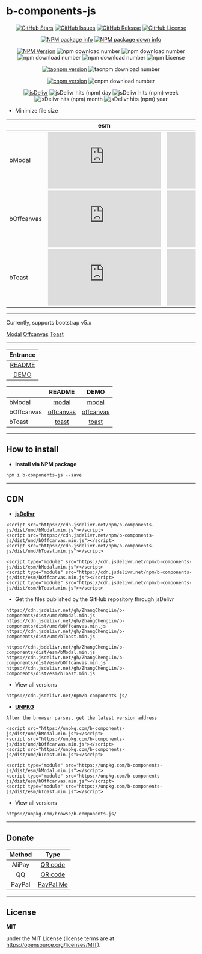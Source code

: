 # b-components-js

<p align="center">
<a href="https://github.com/ZhangChengLin/b-components" target="_blank"><img alt="GitHub Stars" title="GitHub Stars" src="https://img.shields.io/github/stars/ZhangChengLin/b-components.svg?style=social"></a>
<a href="https://github.com/ZhangChengLin/b-components/issues" target="_blank"><img alt="GitHub Issues" title="GitHub Issues" src="https://img.shields.io/github/issues/ZhangChengLin/b-components.svg"></a>
<a href="https://github.com/ZhangChengLin/b-components/releases" target="_blank"><img alt="GitHub Release" title="GitHub Release" src="https://img.shields.io/github/release/ZhangChengLin/b-components.svg"></a>
<a href="https://github.com/ZhangChengLin/b-components/blob/master/LICENSE" target="_blank"><img alt="GitHub License" title="GitHub License" src="https://img.shields.io/github/license/ZhangChengLin/b-components.svg"></a>
</p>

<p align="center">
<a href="https://nodei.co/npm/b-components-js" target="_blank" title="NPM package info"><img src="https://nodei.co/npm/b-components-js.png?downloads=true&downloadRank=true&stars=true&compact=false&mini=false" alt="NPM package info" title="NPM package info"></a>
<a href="https://nodei.co/npm/b-components-js/" title="NPM package down info"><img src="https://nodei.co/npm-dl/b-components-js.png?months=12&height=2" alt="NPM package down info" title="NPM package down info"></a>
</p>

<p align="center">
<a href="https://www.npmjs.com/package/b-components-js" target="_blank"><img alt="NPM Version" title="NPM Package" src="https://img.shields.io/npm/v/b-components-js.svg"></a>
<img alt="npm download number" src="https://img.shields.io/npm/dt/b-components-js.svg">
<img alt="npm download number" src="https://img.shields.io/npm/dy/b-components-js.svg">
<img alt="npm download number" src="https://img.shields.io/npm/dm/b-components-js.svg">
<img alt="npm download number" src="https://img.shields.io/npm/dw/b-components-js.svg">
<img alt="npm License" src="https://img.shields.io/npm/l/b-components-js.svg">
</p>

<p align="center">
<a href="https://npm.taobao.org/package/b-components-js" target="_blank" title="taonpm version"><img src="https://npm.taobao.org/badge/v/b-components-js.svg" alt="taonpm version" title="taonpm version"></a>
<img src="https://npm.taobao.org/badge/d/b-components-js.svg" alt="taonpm download number">
</p>

<p align="center">
<a href="https://cnpmjs.org/package/b-components-js" target="_blank" title="cnpm version"><img src="https://cnpmjs.org/badge/v/b-components-js.svg" alt="cnpm version" title="cnpm version"></a>
<img src="https://cnpmjs.org/badge/d/b-components-js.svg" alt="cnpm download number">
</p>

<p align="center">
<a href="https://www.jsdelivr.com/package/npm/b-components-js" target="_blank" title="jsDelivr"><img src="https://img.shields.io/badge/jsDelivr-jsDelivr-orange.svg" alt="jsDelivr" title="jsDelivr"></a>
<img src="https://img.shields.io/jsdelivr/npm/hd/b-components-js.svg" alt="jsDelivr hits (npm) day" title="jsDelivr hits (npm) day">
<img src="https://img.shields.io/jsdelivr/npm/hw/b-components-js.svg" alt="jsDelivr hits (npm) week" title="jsDelivr hits (npm) week">
<img src="https://img.shields.io/jsdelivr/npm/hm/b-components-js.svg" alt="jsDelivr hits (npm) month" title="jsDelivr hits (npm) month">
<img src="https://img.shields.io/jsdelivr/npm/hy/b-components-js.svg" alt="jsDelivr hits (npm) year" title="jsDelivr hits (npm) year">
</p>

- Minimize file size

|            |                                                                     esm                                                                      |                                                                     umd                                                                      |
|:-----------|:--------------------------------------------------------------------------------------------------------------------------------------------:|:--------------------------------------------------------------------------------------------------------------------------------------------:|
| bModal     |   ![UNPKG minified size](https://badgen.net/badgesize/normal/https/unpkg.com/b-components-js/dist/esm/bModal.min.js "UNPKG minified size")   |   ![UNPKG minified size](https://badgen.net/badgesize/normal/https/unpkg.com/b-components-js/dist/umd/bModal.min.js "UNPKG minified size")   |
| bOffcanvas | ![UNPKG minified size](https://badgen.net/badgesize/normal/https/unpkg.com/b-components-js/dist/esm/bOffcanvas.min.js "UNPKG minified size") | ![UNPKG minified size](https://badgen.net/badgesize/normal/https/unpkg.com/b-components-js/dist/umd/bOffcanvas.min.js "UNPKG minified size") |
| bToast     |   ![UNPKG minified size](https://badgen.net/badgesize/normal/https/unpkg.com/b-components-js/dist/esm/bToast.min.js "UNPKG minified size")   |   ![UNPKG minified size](https://badgen.net/badgesize/normal/https/unpkg.com/b-components-js/dist/umd/bToast.min.js "UNPKG minified size")   |

---


Currently, supports bootstrap v5.x

[Modal](https://getbootstrap.com/docs/5.1/components/modal/)
[Offcanvas](https://getbootstrap.com/docs/5.1/components/offcanvas/)
[Toast](https://getbootstrap.com/docs/5.1/components/toasts/)

---

|                               Entrance                                |
|:---------------------------------------------------------------------:|
| [README](https://ZhangChengLin.github.io/b-components/README.md.html) |
| [DEMO](https://ZhangChengLin.github.io/b-components/docs/index.html)  |

|            |                                         README                                          |                                        DEMO                                        |
|:-----------|:---------------------------------------------------------------------------------------:|:----------------------------------------------------------------------------------:|
| bModal     |     [modal](https://ZhangChengLin.github.io/b-components/docs/readme/modal.md.html)     |     [modal](https://ZhangChengLin.github.io/b-components/docs/demo/modal.html)     |
| bOffcanvas | [offcanvas](https://ZhangChengLin.github.io/b-components/docs/readme/offcanvas.md.html) | [offcanvas](https://ZhangChengLin.github.io/b-components/docs/demo/offcanvas.html) |
| bToast     |     [toast](https://ZhangChengLin.github.io/b-components/docs/readme/toast.md.html)     |     [toast](https://ZhangChengLin.github.io/b-components/docs/demo/toast.html)     |

---

## How to install

- **Install via NPM package**

```
npm i b-components-js --save
```

---

## CDN

- **[jsDelivr](https://www.jsdelivr.com/package/npm/b-components-js)**

```
<script src="https://cdn.jsdelivr.net/npm/b-components-js/dist/umd/bModal.min.js"></script>
<script src="https://cdn.jsdelivr.net/npm/b-components-js/dist/umd/bOffcanvas.min.js"></script>
<script src="https://cdn.jsdelivr.net/npm/b-components-js/dist/umd/bToast.min.js"></script>

<script type="module" src="https://cdn.jsdelivr.net/npm/b-components-js/dist/esm/bModal.min.js"></script>
<script type="module" src="https://cdn.jsdelivr.net/npm/b-components-js/dist/esm/bOffcanvas.min.js"></script>
<script type="module" src="https://cdn.jsdelivr.net/npm/b-components-js/dist/esm/bToast.min.js"></script>
```

- Get the files published by the GitHub repository through jsDelivr

```
https://cdn.jsdelivr.net/gh/ZhangChengLin/b-components/dist/umd/bModal.min.js
https://cdn.jsdelivr.net/gh/ZhangChengLin/b-components/dist/umd/bOffcanvas.min.js
https://cdn.jsdelivr.net/gh/ZhangChengLin/b-components/dist/umd/bToast.min.js

https://cdn.jsdelivr.net/gh/ZhangChengLin/b-components/dist/esm/bModal.min.js
https://cdn.jsdelivr.net/gh/ZhangChengLin/b-components/dist/esm/bOffcanvas.min.js
https://cdn.jsdelivr.net/gh/ZhangChengLin/b-components/dist/esm/bToast.min.js
```

- View all versions

```
https://cdn.jsdelivr.net/npm/b-components-js/
```

- **[UNPKG](https://unpkg.com/browse/b-components-js/)**

`After the browser parses, get the latest version address`

```
<script src="https://unpkg.com/b-components-js/dist/umd/bModal.min.js"></script>
<script src="https://unpkg.com/b-components-js/dist/umd/bOffcanvas.min.js"></script>
<script src="https://unpkg.com/b-components-js/dist/umd/bToast.min.js"></script>

<script type="module" src="https://unpkg.com/b-components-js/dist/esm/bModal.min.js"></script>
<script type="module" src="https://unpkg.com/b-components-js/dist/esm/bOffcanvas.min.js"></script>
<script type="module" src="https://unpkg.com/b-components-js/dist/esm/bToast.min.js"></script>
```

- View all versions

```
https://unpkg.com/browse/b-components-js/
```

---

## Donate

|   Method   |                              Type                               |
|:----------:|:---------------------------------------------------------------:|
|   AliPay   | [QR code](https://ZhangChengLin.github.io/image/pay-alipay.jpg) |
|     QQ     |   [QR code](https://ZhangChengLin.github.io/image/pay-qq.png)   |
|   PayPal   |        [PayPal.Me](https://www.paypal.me/ZhangChengLin)         |

---

## License

**MIT**

under the MIT License (license terms are at https://opensource.org/licenses/MIT).

